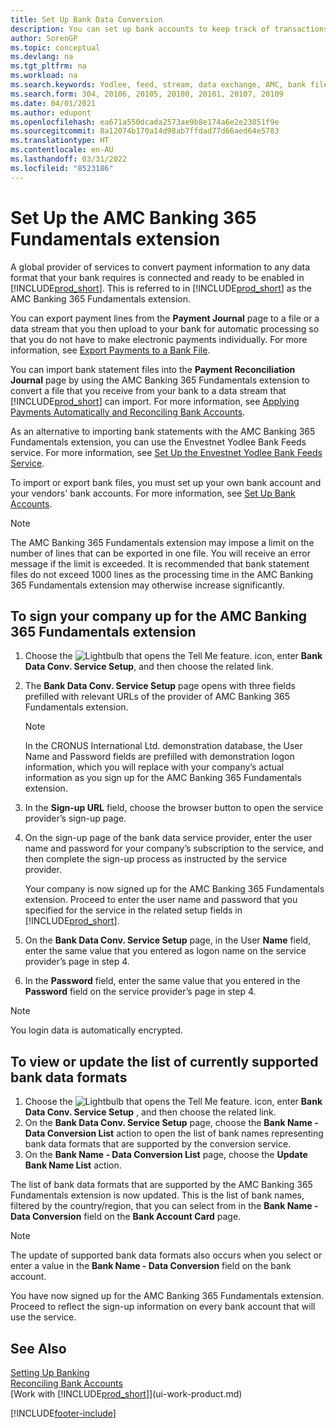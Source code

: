 ```yaml
---
title: Set Up Bank Data Conversion
description: You can set up bank accounts to keep track of transactions and import or export bank feeds, such as Yodlee.
author: SorenGP
ms.topic: conceptual
ms.devlang: na
ms.tgt_pltfrm: na
ms.workload: na
ms.search.keywords: Yodlee, feed, stream, data exchange, AMC, bank file import, bank file export, re-export, bank transfer, AMC, AMC Banking 365 Fundamentals extension, funds transfer
ms.search.form: 304, 20106, 20105, 20100, 20101, 20107, 20109
ms.date: 04/01/2021
ms.author: edupont
ms.openlocfilehash: ea671a550dcada2573ae9b8e174a6e2e23051f9e
ms.sourcegitcommit: 8a12074b170a14d98ab7ffdad77d66aed64e5783
ms.translationtype: HT
ms.contentlocale: en-AU
ms.lasthandoff: 03/31/2022
ms.locfileid: "8523186"
---
```

# <a name="set-up-the-amc-banking-365-fundamentals-extension"></a>Set Up the AMC Banking 365 Fundamentals extension
A global provider of services to convert payment information to any data format that your bank requires is connected and ready to be enabled in [!INCLUDE[prod_short](includes/prod_short.md)]. This is referred to in [!INCLUDE[prod_short](includes/prod_short.md)] as the AMC Banking 365 Fundamentals extension.

You can export payment lines from the **Payment Journal** page to a file or a data stream that you then upload to your bank for automatic processing so that you do not have to make electronic payments individually. For more information, see [Export Payments to a Bank File](finance-make-payments-with-bank-data-conversion-service-or-sepa-credit-transfer.md#exporting-payments-to-a-bank-file).

You can import bank statement files into the **Payment Reconciliation Journal** page by using the AMC Banking 365 Fundamentals extension to convert a file that you receive from your bank to a data stream that [!INCLUDE[prod_short](includes/prod_short.md)] can import. For more information, see [Applying Payments Automatically and Reconciling Bank Accounts](receivables-apply-payments-auto-reconcile-bank-accounts.md).

As an alternative to importing bank statements with the AMC Banking 365 Fundamentals extension, you can use the Envestnet Yodlee Bank Feeds service. For more information, see [Set Up the Envestnet Yodlee Bank Feeds Service](bank-how-setup-bank-statement-service.md).

To import or export bank files, you must set up your own bank account and your vendors' bank accounts. For more information, see [Set Up Bank Accounts](bank-how-setup-bank-accounts.md).

> [!NOTE]  
> The AMC Banking 365 Fundamentals extension may impose a limit on the number of lines that can be exported in one file. You will receive an error message if the limit is exceeded. It is recommended that bank statement files do not exceed 1000 lines as the processing time in the AMC Banking 365 Fundamentals extension may otherwise increase significantly.

## <a name="to-sign-your-company-up-for-the-amc-banking-365-fundamentals-extension"></a>To sign your company up for the AMC Banking 365 Fundamentals extension
1. Choose the ![Lightbulb that opens the Tell Me feature.](media/ui-search/search_small.png "Tell me what you want to do") icon, enter **Bank Data Conv. Service Setup**, and then choose the related link.  
2. The **Bank Data Conv. Service Setup** page opens with three fields prefilled with relevant URLs of the provider of AMC Banking 365 Fundamentals extension.

    > [!NOTE]  
    >   In the CRONUS International Ltd. demonstration database, the User Name and Password fields are prefilled with demonstration logon information, which you will replace with your company’s actual information as you sign up for the AMC Banking 365 Fundamentals extension.
3. In the **Sign-up URL** field, choose the browser button to open the service provider’s sign-up page.  
4. On the sign-up page of the bank data service provider, enter the user name and password for your company’s subscription to the service, and then complete the sign-up process as instructed by the service provider.

    Your company is now signed up for the AMC Banking 365 Fundamentals extension. Proceed to enter the user name and password that you specified for the service in the related setup fields in [!INCLUDE[prod_short](includes/prod_short.md)].

5. On the **Bank Data Conv. Service Setup** page, in the User **Name** field, enter the same value that you entered as logon name on the service provider’s page in step 4.
6. In the **Password** field, enter the same value that you entered in the **Password** field on the service provider’s page in step 4.

> [!NOTE]  
> You login data is automatically encrypted.

## <a name="to-view-or-update-the-list-of-currently-supported-bank-data-formats"></a>To view or update the list of currently supported bank data formats
1. Choose the ![Lightbulb that opens the Tell Me feature.](media/ui-search/search_small.png "Tell me what you want to do") icon, enter **Bank Data Conv. Service Setup** , and then choose the related link.
2. On the **Bank Data Conv. Service Setup** page, choose the **Bank Name - Data Conversion List** action to open the list of bank names representing bank data formats that are supported by the conversion service.
3. On the **Bank Name - Data Conversion List** page, choose the **Update Bank Name List** action.

The list of bank data formats that are supported by the AMC Banking 365 Fundamentals extension is now updated. This is the list of bank names, filtered by the country/region, that you can select from in the **Bank Name - Data Conversion** field on the **Bank Account Card** page.

> [!NOTE]  
>   The update of supported bank data formats also occurs when you select or enter a value in the **Bank Name - Data Conversion** field on the bank account.

You have now signed up for the AMC Banking 365 Fundamentals extension. Proceed to reflect the sign-up information on every bank account that will use the service.

## <a name="see-also"></a>See Also
[Setting Up Banking](bank-setup-banking.md)  
[Reconciling Bank Accounts](bank-manage-bank-accounts.md)  
[Work with [!INCLUDE[prod_short](includes/prod_short.md)]](ui-work-product.md)


[!INCLUDE[footer-include](includes/footer-banner.md)]